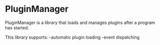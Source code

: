 # PluginManager

PluginManager is a library that loads and manages plugins after a program has started.

This library supports:
-automatic plugin loading
-event dispatching
